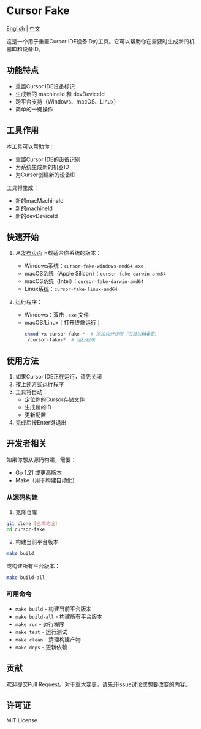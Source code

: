 # Cursor Fake

[English](./README.md) | [中文](./README_zh.md)

这是一个用于重置Cursor IDE设备ID的工具。它可以帮助你在需要时生成新的机器ID和设备ID。

## 功能特点

- 重置Cursor IDE设备标识
- 生成新的 machineId 和 devDeviceId
- 跨平台支持（Windows、macOS、Linux）
- 简单的一键操作

## 工具作用

本工具可以帮助你：
- 重置Cursor IDE的设备识别
- 为系统生成新的机器ID
- 为Cursor创建新的设备ID

工具将生成：
- 新的macMachineId
- 新的machineId
- 新的devDeviceId

## 快速开始

1. 从[发布页面](../../releases)下载适合你系统的版本：
   - Windows系统：`cursor-fake-windows-amd64.exe`
   - macOS系统（Apple Silicon）：`cursor-fake-darwin-arm64`
   - macOS系统（Intel）：`cursor-fake-darwin-amd64`
   - Linux系统：`cursor-fake-linux-amd64`

2. 运行程序：
   - Windows：双击 `.exe` 文件
   - macOS/Linux：打开终端运行：
     ```bash
     chmod +x cursor-fake-*  # 添加执行权限（仅首次���要）
     ./cursor-fake-*  # 运行程序
     ```

## 使用方法

1. 如果Cursor IDE正在运行，请先关闭
2. 按上述方式运行程序
3. 工具将自动：
   - 定位你的Cursor存储文件
   - 生成新的ID
   - 更新配置
4. 完成后按Enter键退出

## 开发者相关

如果你想从源码构建，需要：
- Go 1.21 或更高版本
- Make（用于构建自动化）

### 从源码构建

1. 克隆仓库
```bash
git clone [仓库地址]
cd cursor-fake
```

2. 构建当前平台版本
```bash
make build
```

或构建所有平台版本：
```bash
make build-all
```

### 可用命令

- `make build` - 构建当前平台版本
- `make build-all` - 构建所有平台版本
- `make run` - 运行程序
- `make test` - 运行测试
- `make clean` - 清理构建产物
- `make deps` - 更新依赖

## 贡献

欢迎提交Pull Request。对于重大变更，请先开issue讨论您想要改变的内容。

## 许可证

MIT License 